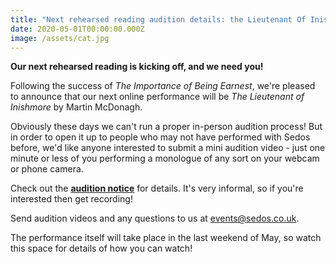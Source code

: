 ```yaml
---
title: "Next rehearsed reading audition details: the Lieutenant Of Inishmore"
date: 2020-05-01T00:00:00.000Z
image: /assets/cat.jpg
---
```

**Our next rehearsed reading is kicking off, and we need you!**

Following the success of *The Importance of Being Earnest*, we're pleased to announce that our next online performance will be *The Lieutenant of Inishmore* by Martin McDonagh.

Obviously these days we can't run a proper in-person audition process! But in order to open it up to people who may not have performed with Sedos before, we'd like anyone interested to submit a mini audition video - just one minute or less of you performing a monologue of any sort on your webcam or phone camera. 

Check out the **[audition notice](https://sedos.l3v5y.co.uk/assets/LieutenantOfInishmoreAuditionNotice.pdf)** for details. It's very informal, so if you're interested then get recording!

Send audition videos and any questions to us at events@sedos.co.uk. 

The performance itself will take place in the last weekend of May, so watch this space for details of how you can watch!